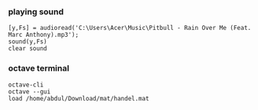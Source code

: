 ### playing sound
    [y,Fs] = audioread('C:\Users\Acer\Music\Pitbull - Rain Over Me (Feat. Marc Anthony).mp3');
    sound(y,Fs)
    clear sound
### octave terminal
    octave-cli
    octave --gui
    load /home/abdul/Download/mat/handel.mat
